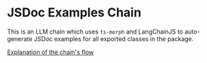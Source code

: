 # JSDoc Examples Chain

This is an LLM chain which uses `ts-morph` and LangChainJS to auto-generate JSDoc examples for all exported classes in the package.

[Explanation of the chain's flow](https://twitter.com/BraceSproul/status/1726643757561606271)
